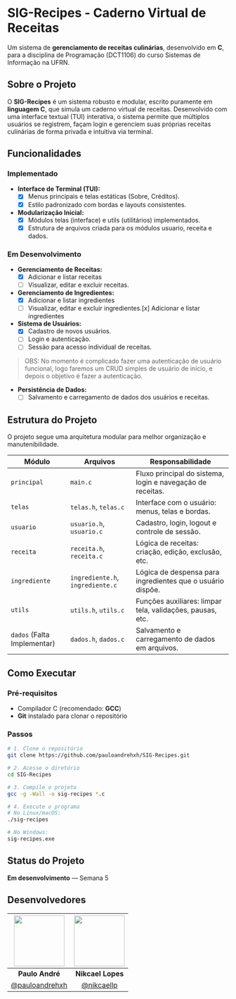 # SIG-Recipes - Caderno Virtual de Receitas

Um sistema de **gerenciamento de receitas culinárias**, desenvolvido em **C**, para a disciplina de Programação (DCT1106) do curso Sistemas de Informação na UFRN.

## Sobre o Projeto

O **SIG-Recipes** é um sistema robusto e modular, escrito puramente em **linguagem C**, que simula um caderno virtual de receitas. Desenvolvido com uma interface textual (TUI) interativa, o sistema permite que múltiplos usuários se registrem, façam login e gerenciem suas próprias receitas culinárias de forma privada e intuitiva via terminal.

## Funcionalidades

### Implementado

- **Interface de Terminal (TUI):**
  - [x] Menus principais e telas estáticas (Sobre, Créditos).
  - [x] Estilo padronizado com bordas e layouts consistentes.

- **Modularização Inicial:**
  - [x] Módulos telas (interface) e utils (utilitários) implementados.
  - [x] Estrutura de arquivos criada para os módulos usuario, receita e dados.

### Em Desenvolvimento

- **Gerenciamento de Receitas:**
  - [x] Adicionar e listar receitas
  - [ ] Visualizar, editar e excluir receitas.

- **Gerenciamento de Ingredientes:**
  - [x] Adicionar e listar ingredientes
  - [ ] Visualizar, editar e excluir ingredientes.[x] Adicionar e listar ingredientes

- **Sistema de Usuários:**
  - [x] Cadastro de novos usuários.
  - [ ] Login e autenticação.
  - [ ] Sessão para acesso individual de receitas.

>OBS: No momento é complicado fazer uma autenticação de usuário funcional, 
logo faremos um CRUD simples de usuário de início, e depois o objetivo é fazer a autenticação.

- **Persistência de Dados:**
  - [ ] Salvamento e carregamento de dados dos usuários e receitas.

## Estrutura do Projeto

O projeto segue uma arquitetura modular para melhor organização e manutenibilidade.

| Módulo                        | Arquivos                        |  Responsabilidade                                          |
|-------------------------------|---------------------------------|------------------------------------------------------------|
| `principal`                   |     `main.c`                    | Fluxo principal do sistema, login e navegação de receitas. |
| `telas`                       | `telas.h`, `telas.c`            | Interface com o usuário: menus, telas e bordas.            |
| `usuario`                     | `usuario.h`, `usuario.c`        | Cadastro, login, logout e controle de sessão.              |
| `receita`                     | `receita.h`, `receita.c`        | Lógica de receitas: criação, edição, exclusão, etc.        |
| `ingrediente`                 | `ingrediente.h`, `ingrediente.c`| Lógica de despensa para ingredientes que o usuário dispõe. |
| `utils`                       | `utils.h`, `utils.c`            | Funções auxiliares: limpar tela, validações, pausas, etc.  |
| `dados`   (Falta Implementar) | `dados.h`, `dados.c`            | Salvamento e carregamento de dados em arquivos.            |


## Como Executar

### Pré-requisitos

- Compilador C (recomendado: **GCC**)
- **Git** instalado para clonar o repositório

### Passos

```bash
# 1. Clone o repositório
git clone https://github.com/pauloandrehxh/SIG-Recipes.git

# 2. Acesse o diretório
cd SIG-Recipes

# 3. Compile o projeto
gcc -g -Wall -o sig-recipes *.c

# 4. Execute o programa
# No Linux/macOS:
./sig-recipes

# No Windows:
sig-recipes.exe
```
## Status do Projeto

**Em desenvolvimento** — Semana 5

## Desenvolvedores

| [<img src="https://avatars.githubusercontent.com/u/96096146?v=4" width="115"/>](https://github.com/pauloandrehxh) | [<img src="https://avatars.githubusercontent.com/u/226210918?v=4" width="115"/>](https://github.com/nikcaellp) |
|:---:|:---:|
| **Paulo André** | **Nikcael Lopes** |
| [@pauloandrehxh](https://github.com/pauloandrehxh) | [@nikcaellp](https://github.com/nikcaellp) |